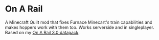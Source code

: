 # On A Rail

A Minecraft Quilt mod that fixes Furnace Minecart's train capabilities and makes hoppers work with them too. Works serverside and in singleplayer.  
Based on my [On A Rail 3.0 datapack](https://www.planetminecraft.com/data-pack/on-a-rail-5499610/ "Planet Minecraft - On A Rail Minecraft Data Pack").

